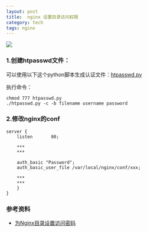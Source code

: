 ```yaml
---
layout: post
title:  nginx 设置目录访问权限
category: tech
tags: nginx
---
```

![](/assets/img/nginx.jpg)

### 1.创建htpasswd文件：

可以使用以下这个python脚本生成认证文件：[htpasswd.py](https://gist.githubusercontent.com/kelvinblood/efd9d19cc981f71b3f94ee0e04f2ea96/raw/b84137bc2024d30d4ab57a778b5938e9eeef0632/htpasswd.py)

执行命令：

    chmod 777 htpasswd.py
    ./htpasswd.py -c -b filename username password

### 2.修改nginx的conf

    server {
        listen       80;
        
        ***
        ***
        
        auth_basic "Password";
        auth_basic_user_file /var/local/nginx/conf/xxx;

        *** 
        *** 
        }
    }


### 参考资料

* [为Nginx目录设置访问密码](http://yynotes.net/nginx-basic-auth/)